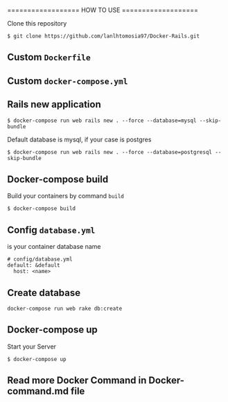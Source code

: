 ================== HOW TO USE ===================

Clone this repository

```
$ git clone https://github.com/lanlhtomosia97/Docker-Rails.git

```

## Custom `Dockerfile`

## Custom `docker-compose.yml`

## Rails new application
```
$ docker-compose run web rails new . --force --database=mysql --skip-bundle
```
Default database is mysql, if your case is postgres
```
$ docker-compose run web rails new . --force --database=postgresql --skip-bundle
```


## Docker-compose build
Build your containers by command `build`

```
$ docker-compose build
```

## Config `database.yml`
<name> is your container database name

```
# config/database.yml
default: &default
  host: <name>
```

## Create database 

```
docker-compose run web rake db:create
```

## Docker-compose up
Start your Server

```
$ docker-compose up
```

## Read more Docker Command in Docker-command.md file 

